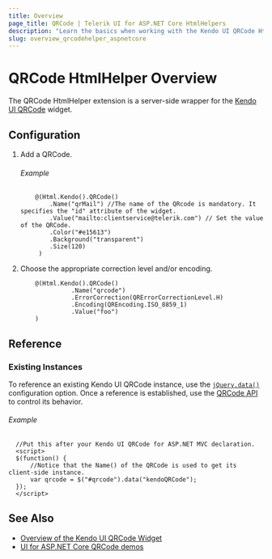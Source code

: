 ```yaml
---
title: Overview
page_title: QRCode | Telerik UI for ASP.NET Core HtmlHelpers
description: "Learn the basics when working with the Kendo UI QRCode HtmlHelper for ASP.NET Core (MVC 6 or ASP.NET Core MVC)."
slug: overview_qrcodehelper_aspnetcore
---
```


# QRCode HtmlHelper Overview

The QRCode HtmlHelper extension is a server-side wrapper for the [Kendo UI QRCode](https://demos.telerik.com/kendo-ui/qrcode/index) widget.

## Configuration

1. Add a QRCode.

    ###### Example

    ```
        @(Html.Kendo().QRCode()
            .Name("qrMail") //The name of the QRcode is mandatory. It specifies the "id" attribute of the widget.
            .Value("mailto:clientservice@telerik.com") // Set the value of the QRCode.
            .Color("#e15613")
            .Background("transparent")
            .Size(120)
         )
    ```

1. Choose the appropriate correction level and/or encoding.

    ```
        @(Html.Kendo().QRCode()
                  .Name("qrcode")
                  .ErrorCorrection(QRErrorCorrectionLevel.H)
                  .Encoding(QREncoding.ISO_8859_1)
                  .Value("foo")
        )
    ```

## Reference

### Existing Instances

To reference an existing Kendo UI QRCode instance, use the [`jQuery.data()`](https://api.jquery.com/jQuery.data/) configuration option. Once a reference is established, use the [QRCode API](https://docs.telerik.com/kendo-ui/api/javascript/dataviz/ui/qrcode#methods) to control its behavior.

###### Example

      //Put this after your Kendo UI QRCode for ASP.NET MVC declaration.
      <script>
      $(function() {
          //Notice that the Name() of the QRCode is used to get its client-side instance.
          var qrcode = $("#qrcode").data("kendoQRCode");
      });
      </script>

## See Also

* [Overview of the Kendo UI QRCode Widget](https://docs.telerik.com/kendo-ui/controls/barcodes/qrcode/overview)
* [UI for ASP.NET Core QRCode demos](https://demos.telerik.com/aspnet-core/qrcode)
